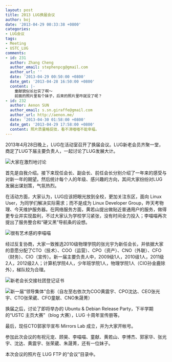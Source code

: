 ```yaml
---
layout: post
title: 2013 LUG换届会议
author: boj
date: '2013-04-29 00:33:38 +0800'
categories:
- LUG会议
tags:
- Meeting
- USTC_LUG
comments:
- id: 231
  author: Zhang Cheng
  author_email: stephenpcg@gmail.com
  author_url: ''
  date: '2013-04-29 00:50:00 +0800'
  date_gmt: '2013-04-28 16:50:00 +0800'
  content: |-
    童献貌似长壮实了啊～
    前面的照片里有个妹子，后来的照片里咋就没了呢？
- id: 232
  author: Aenon SUN
  author_email: s.sn.giraffe@gmail.com
  author_url: http://aenon.me/
  date: '2013-04-30 01:58:00 +0800'
  date_gmt: '2013-04-29 17:58:00 +0800'
  content: 照片质量略捉技，看不清喵喵不能幸福。
---
```

2013年4月28日晚上，LUG在活动室召开了换届会议。LUG新老会员齐聚一堂，商定了LUG下届主要负责人，一起讨论了LUG发展大计。

![大家在激烈地讨论](http://hfs.mirrors.asia/7766431a2fa32a861d098cce29496fc4bd4b60acb6f4a1815bcf8b160c1b9d36?type=image/jpeg)

首先是自我介绍。接下来现任会长、副会长、前任会长分别介绍了一年来的感受与对新一年的期望。然后统计每个人的年级、感兴趣的方向，其间大家纷纷对LUG发展出谋划策，气氛热烈。

在活动方面，大家认为，LUG应该把眼光放到全校，更加关注东区，面向 Linux User，为同学们解决实际需求；而不是成为 Linux Developer Group，昨天考物理、今天维护服务器。在网络服务方面，黄若山提出做贴近普通用户的服务，做得更专业并实现盈利，不过大家认为学校学习紧张，没有时间全力投入；李喵喵再次提出了服务整合和“硬又黑”导航条的设想。

![很有艺术感的李喵喵](http://hfs.mirrors.asia/df2197e04d33f91a582b1ab785ca117c4eaae048bd63e4f3e7d2f9d0eed7913a?type=image/jpeg)

经过反复协商，大家一致推选2010级物理学院的张光宇为新任会长，并依据大家的意愿分配了CTO（技术）、COO（运营）、CPO（资产）、CNO（外联）、CFO（财务）、CIO（宣传）。新一届主要负责人中，2009级1人，2010级1人，2011级2人，2012级2人；计算机学院4人，少年班学院1人，物理学院1人（CIO孙金鹿除外），梯队较为合理。

![新老会长交接社团登记证书](http://hfs.mirrors.asia/977f094af1291175bde686be142a4518c95633d6c4f51963a357f458a251e0bd?type=image/jpeg)

![新一届“领导集体”合影（自左至右依次为COO黄震宇、CPO沈达、CEO张光宇、CTO张荣葳、CFO童献、CNO朱晟菁）](http://hfs.mirrors.asia/cd09a62041acff2f108ae07e757fb234f9282874638957e48ae92a25fb1d0ee6?type=image/jpeg)

换届之后，讨论了即将举办的 Ubuntu & Debian Release Party，下半学期的“USTC 主页大赛”（blog 大赛），LUG 十周年宣传册等。

最后，现任CTO郭家华宣布 Mirrors Lab 成立，并为大家开帐号。

参加此次会议的有祝元宠、顾昊、李喵喵、童献、黄若山、李博杰、郭家华、张光宇、沈达、黄震宇、张荣葳、朱晟菁，还有一位妹子。

本次会议的照片在 LUG FTP 的“会议”目录中。
